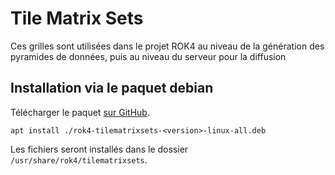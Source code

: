 # Tile Matrix Sets

Ces grilles sont utilisées dans le projet ROK4 au niveau de la génération des pyramides de données, puis au niveau du serveur pour la diffusion

## Installation via le paquet debian

Télécharger le paquet [sur GitHub](https://github.com/rok4/tilematrixsets/releases/).

```
apt install ./rok4-tilematrixsets-<version>-linux-all.deb
```

Les fichiers seront installés dans le dossier `/usr/share/rok4/tilematrixsets`.
